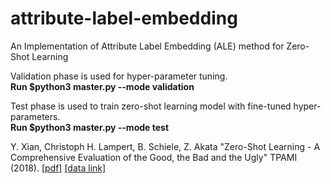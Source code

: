 # attribute-label-embedding
An Implementation of Attribute Label Embedding (ALE) method for Zero-Shot Learning

Validation phase is used for hyper-parameter tuning.   
**Run $python3 master.py --mode validation**

Test phase is used to train zero-shot learning model with fine-tuned hyper-parameters.   
**Run $python3 master.py --mode test**
   
Y. Xian, Christoph H. Lampert, B. Schiele, Z. Akata "Zero-Shot Learning - A Comprehensive Evaluation of the Good, the Bad and the Ugly" TPAMI (2018). [[pdf]](https://arxiv.org/pdf/1707.00600.pdf) [[data link]](https://www.mpi-inf.mpg.de/departments/computer-vision-and-multimodal-computing/research/zero-shot-learning/zero-shot-learning-the-good-the-bad-and-the-ugly/)
